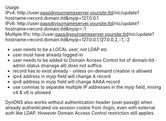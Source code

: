 Usage:  
IPv4: http://user:pass@yournameserver.yoursite.tld/nic/update?hostname=record.domain.tld&myip=127.0.0.1  
IPv6: http://user:pass@yournameserver.yoursite.tld/nic/update?hostname=record.domain.tld&myip=::1  
Multiple IPs: http://user:pass@yournameserver.yoursite.tld/nic/update?hostname=record.domain.tld&myip=127.0.0.1,127.0.0.2,::1,::2

- user needs to be a LOCAL user, not LDAP etc
- user must have already logged-in
- user needs to be added to Domain Access Control list of domain.tld - admin status (manage all) does not suffice
- record has to exist already - unless on-demand creation is allowed
- ipv4 address in myip field will change A record
- ipv6 address in myip field will change AAAA record
- use commas to separate multiple IP addresses in the myip field, mixing v4 & v6 is allowed

DynDNS also works without authentication header (user:pass@) when already authenticated via session cookie from /login, even with external auth like LDAP.
However Domain Access Control restriction still applies.